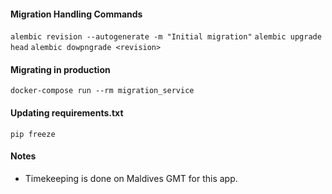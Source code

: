 
#### Migration Handling Commands
```alembic revision --autogenerate -m "Initial migration"```
```alembic upgrade head```
```alembic dowpngrade <revision>```

#### Migrating in production
```docker-compose run --rm migration_service```

#### Updating requirements.txt
```pip freeze```


#### Notes
* Timekeeping is done on Maldives GMT for this app. 